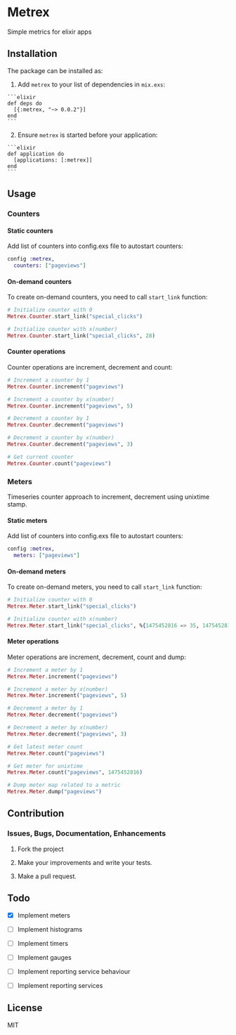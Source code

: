 # Metrex

Simple metrics for elixir apps

## Installation

The package can be installed as:

  1. Add `metrex` to your list of dependencies in `mix.exs`:

    ```elixir
    def deps do
      [{:metrex, "~> 0.0.2"}]
    end
    ```

  2. Ensure `metrex` is started before your application:

    ```elixir
    def application do
      [applications: [:metrex]]
    end
    ```

## Usage

### Counters

#### Static counters

Add list of counters into config.exs file to autostart counters:

```elixir
config :metrex,
  counters: ["pageviews"]
```

#### On-demand counters

To create on-demand counters, you need to call `start_link` function:

```elixir
# Initialize counter with 0
Metrex.Counter.start_link("special_clicks")

# Initialize counter with x(number)
Metrex.Counter.start_link("special_clicks", 28)
```

#### Counter operations

Counter operations are increment, decrement and count:

```elixir
# Increment a counter by 1
Metrex.Counter.increment("pageviews")

# Increment a counter by x(number)
Metrex.Counter.increment("pageviews", 5)

# Decrement a counter by 1
Metrex.Counter.decrement("pageviews")

# Decrement a counter by x(number)
Metrex.Counter.decrement("pageviews", 3)

# Get current counter
Metrex.Counter.count("pageviews")
```

### Meters

Timeseries counter approach to increment, decrement using unixtime stamp.

#### Static meters

Add list of counters into config.exs file to autostart counters:

```elixir
config :metrex,
  meters: ["pageviews"]
```

#### On-demand meters

To create on-demand meters, you need to call `start_link` function:

```elixir
# Initialize counter with 0
Metrex.Meter.start_link("special_clicks")

# Initialize counter with x(number)
Metrex.Meter.start_link("special_clicks", %{1475452816 => 35, 1475452816 => 28})
```

#### Meter operations

Meter operations are increment, decrement, count and dump:

```elixir
# Increment a meter by 1
Metrex.Meter.increment("pageviews")

# Increment a meter by x(number)
Metrex.Meter.increment("pageviews", 5)

# Decrement a meter by 1
Metrex.Meter.decrement("pageviews")

# Decrement a meter by x(number)
Metrex.Meter.decrement("pageviews", 3)

# Get latest meter count
Metrex.Meter.count("pageviews")

# Get meter for unixtime
Metrex.Meter.count("pageviews", 1475452816)

# Dump meter map related to a metric
Metrex.Meter.dump("pageviews")
```

## Contribution

### Issues, Bugs, Documentation, Enhancements

1) Fork the project

2) Make your improvements and write your tests.

3) Make a pull request.

## Todo

  - [x] Implement meters

  - [ ] Implement histograms

  - [ ] Implement timers

  - [ ] Implement gauges

  - [ ] Implement reporting service behaviour

  - [ ] Implement reporting services

## License

MIT
